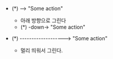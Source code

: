 - (\*) --> "Some action"

  - 아래 방향으로 그린다
  - (\*) -down-> "Some action"

- (\*) -------------------> "Some action"
  - 멀리 띄워서 그린다.

